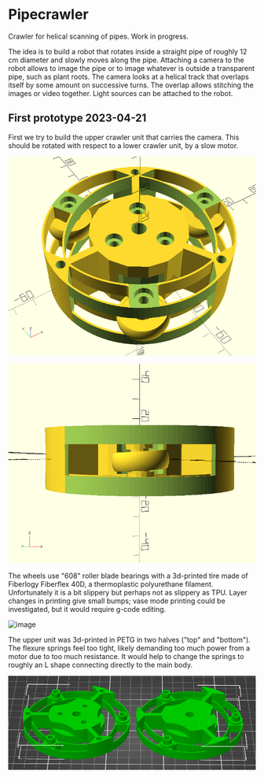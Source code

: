 # Pipecrawler
Crawler for helical scanning of pipes. Work in progress.

The idea is to build a robot that rotates inside a straight pipe of roughly 12 cm diameter and slowly moves along the pipe. Attaching a camera to the robot allows to image the pipe or to image whatever is outside a transparent pipe, such as plant roots. The camera looks at a helical track that overlaps itself by some amount on successive turns. The overlap allows stitching the images or video together. Light sources can be attached to the robot.

## First prototype 2023-04-21

First we try to build the upper crawler unit that carries the camera. This should be rotated with respect to a lower crawler unit, by a slow motor.

![image description](crawler1.png)

![image description](crawler2.png)

The wheels use "608" roller blade bearings with a 3d-printed tire made of Fiberlogy Fiberflex 40D, a thermoplastic polyurethane filament. Unfortunately it is a bit slippery but perhaps not as slippery as TPU. Layer changes in printing give small bumps; vase mode printing could be investigated, but it would require g-code editing.

![image](https://user-images.githubusercontent.com/60920087/233575127-6ddb9166-6b72-4d2e-974e-c1c463e9f9bc.png)

The upper unit was 3d-printed in PETG in two halves ("top" and "bottom"). The flexure springs feel too tight, likely demanding too much power from a motor due to too much resistance. It would help to change the springs to roughly an L shape connecting directly to the main body.

![image description](pipecrawler.png)
